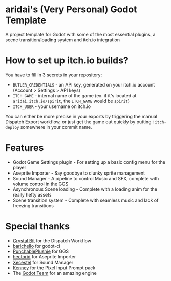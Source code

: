 # aridai's (Very Personal) Godot Template
 A project template for Godot with some of the most essential plugins, a scene transition/loading system and itch.io integration
# How to set up itch.io builds?
You have to fill in 3 secrets in your repository:
- ``BUTLER_CREDENTIALS`` - an API key, generated on your itch.io account (Account > Settings > API keys)
- ``ITCH_GAME`` - internal name of the game (ex. if it's located at ``aridai.itch.io/spirit``, the ``ITCH_GAME`` would be ``spirit``)
- ``ITCH_USER`` - your username on itch.io

You can either be more precise in your exports by triggering the manual Dispatch Export workflow, or just get the game out quickly by putting ``!itch-deploy`` somewhere in your commit name.
# Features
- Godot Game Settings plugin - For setting up a basic config menu for the player
- Aseprite Importer - Say goodbye to clunky sprite management
- Sound Manager - A pipeline to control Music and SFX, complete with volume control in the GGS
- Asynchronous Scene loading - Complete with a loading anim for the really hefty assets
- Scene transition system - Complete with seamless music and lack of freezing transitions
# Special thanks
- [Crystal Bit](https://github.com/crystal-bit/godot-game-template) for the Dispatch Workflow
- [barichello](https://github.com/aBARICHELLO/godot-ci) for godot-ci
- [PunchablePlushie](https://github.com/PunchablePlushie/godot_ggs) for GGS
- [hectorid](https://github.com/hectorid/aseprite_importer) for Aseprite Importer
- [Xecestel](https://gitlab.com/Xecestel/sound-manager) for Sound Manager
- [Kenney](https://www.kenney.nl/assets/input-prompts-pixel-16) for the Pixel Input Prompt pack
- The [Godot Team](https://www.patreon.com/godotengine) for an amazing engine
